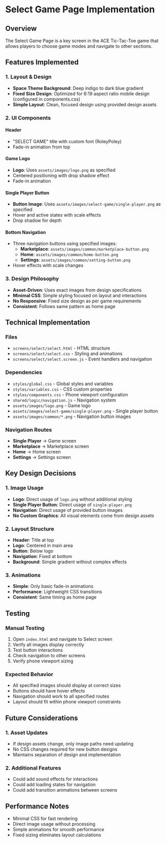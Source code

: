 # Select Game Page Implementation

## Overview

The Select Game Page is a key screen in the ACE Tic-Tac-Toe game that allows players to choose game modes and navigate to other sections.

## Features Implemented

### 1. Layout & Design

- **Space Theme Background**: Deep indigo to dark blue gradient
- **Fixed Size Design**: Optimized for 6:19 aspect ratio mobile design (configured in components.css)
- **Simple Layout**: Clean, focused design using provided design assets

### 2. UI Components

#### Header

- "SELECT GAME" title with custom font (RoleyPoley)
- Fade-in animation from top

#### Game Logo

- **Logo**: Uses `assets/images/logo.png` as specified
- Centered positioning with drop shadow effect
- Fade-in animation

#### Single Player Button

- **Button Image**: Uses `assets/images/select-game/single-player.png` as specified
- Hover and active states with scale effects
- Drop shadow for depth

#### Bottom Navigation

- Three navigation buttons using specified images:
  - **Marketplace**: `assets/images/common/marketplace-button.png`
  - **Home**: `assets/images/common/home-button.png`
  - **Settings**: `assets/images/common/setting-button.png`
- Hover effects with scale changes

### 3. Design Philosophy

- **Asset-Driven**: Uses exact images from design specifications
- **Minimal CSS**: Simple styling focused on layout and interactions
- **No Responsive**: Fixed size design as per game requirements
- **Consistent**: Follows same pattern as home page

## Technical Implementation

### Files

- `screens/select/select.html` - HTML structure
- `screens/select/select.css` - Styling and animations
- `screens/select/select.screen.js` - Event handlers and navigation

### Dependencies

- `styles/global.css` - Global styles and variables
- `styles/variables.css` - CSS custom properties
- `styles/components.css` - Phone viewport configuration
- `shared/logic/navigation.js` - Navigation system
- `assets/images/logo.png` - Game logo
- `assets/images/select-game/single-player.png` - Single player button
- `assets/images/common/*.png` - Navigation button images

### Navigation Routes

- **Single Player** → Game screen
- **Marketplace** → Marketplace screen
- **Home** → Home screen
- **Settings** → Settings screen

## Key Design Decisions

### 1. Image Usage

- **Logo**: Direct usage of `logo.png` without additional styling
- **Single Player Button**: Direct usage of `single-player.png`
- **Navigation**: Direct usage of provided button images
- **No Custom Graphics**: All visual elements come from design assets

### 2. Layout Structure

- **Header**: Title at top
- **Logo**: Centered in main area
- **Button**: Below logo
- **Navigation**: Fixed at bottom
- **Background**: Simple gradient without complex effects

### 3. Animations

- **Simple**: Only basic fade-in animations
- **Performance**: Lightweight CSS transitions
- **Consistent**: Same timing as home page

## Testing

### Manual Testing

1. Open `index.html` and navigate to Select screen
2. Verify all images display correctly
3. Test button interactions
4. Check navigation to other screens
5. Verify phone viewport sizing

### Expected Behavior

- All specified images should display at correct sizes
- Buttons should have hover effects
- Navigation should work to all specified routes
- Layout should fit within phone viewport constraints

## Future Considerations

### 1. Asset Updates

- If design assets change, only image paths need updating
- No CSS changes required for new button designs
- Maintains separation of design and implementation

### 2. Additional Features

- Could add sound effects for interactions
- Could add loading states for navigation
- Could add transition animations between screens

## Performance Notes

- Minimal CSS for fast rendering
- Direct image usage without processing
- Simple animations for smooth performance
- Fixed sizing eliminates layout calculations
